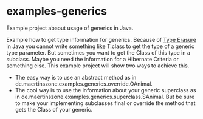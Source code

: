 # examples-generics
Example project abaout usage of generics in Java.

Example how to get type information for generics.
Because of [Type Erasure](https://docs.oracle.com/javase/tutorial/java/generics/erasure.html) in Java you cannot write something like T.class to get the type of a generic type parameter.
But sometimes you want to get the Class of this type in a subclass. Maybe you need the information for a Hibernate Criteria or something else.
This example project will show two ways to achieve this.
* The easy way is to use an abstract method as in de.maertinszone.examples.generics.override.OAnimal.
* The cool way is to use the information about your generic superclass as in de.maertinszone.examples.generics.superclass.SAnimal.
  But be sure to make your implementing subclasses final or override the method that gets the Class of your generic.
